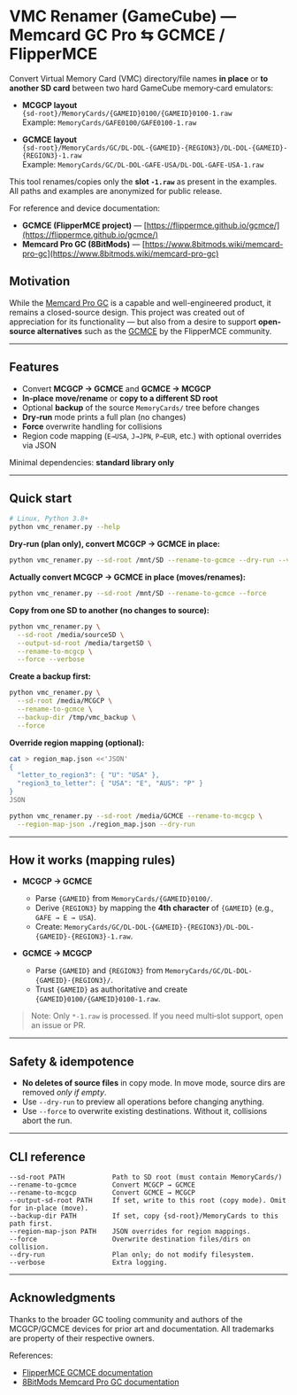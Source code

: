 # VMC Renamer (GameCube) — Memcard GC Pro ⇆ GCMCE / FlipperMCE

Convert Virtual Memory Card (VMC) directory/file names **in place** or **to another SD card** between two hard GameCube memory‑card emulators:

- **MCGCP layout**  
  `{sd-root}/MemoryCards/{GAMEID}0100/{GAMEID}0100-1.raw`  
  Example: `MemoryCards/GAFE0100/GAFE0100-1.raw`

- **GCMCE layout**  
  `{sd-root}/MemoryCards/GC/DL-DOL-{GAMEID}-{REGION3}/DL-DOL-{GAMEID}-{REGION3}-1.raw`  
  Example: `MemoryCards/GC/DL-DOL-GAFE-USA/DL-DOL-GAFE-USA-1.raw`

This tool renames/copies only the **slot `-1.raw`** as present in the examples. All paths and examples are anonymized for public release.

For reference and device documentation:

- **GCMCE (FlipperMCE project)** — [https://flippermce.github.io/gcmce/](https://flippermce.github.io/gcmce/)
- **Memcard Pro GC (8BitMods)** — [https://www.8bitmods.wiki/memcard-pro-gc](https://www.8bitmods.wiki/memcard-pro-gc)

## Motivation

While the [Memcard Pro GC](https://www.8bitmods.wiki/memcard-pro-gc) is a capable and well-engineered product, it remains a closed-source design.
This project was created out of appreciation for its functionality — but also from a desire to support **open-source alternatives** such as the [GCMCE](https://flippermce.github.io/gcmce/) by the FlipperMCE community.


---

## Features

- Convert **MCGCP → GCMCE** and **GCMCE → MCGCP**
- **In‑place move/rename** or **copy to a different SD root**
- Optional **backup** of the source `MemoryCards/` tree before changes
- **Dry‑run** mode prints a full plan (no changes)
- **Force** overwrite handling for collisions
- Region code mapping (`E→USA`, `J→JPN`, `P→EUR`, etc.) with optional overrides via JSON

Minimal dependencies: **standard library only** 

---

## Quick start

```bash
# Linux, Python 3.8+
python vmc_renamer.py --help
```

**Dry‑run (plan only), convert MCGCP → GCMCE in place:**
```bash
python vmc_renamer.py --sd-root /mnt/SD --rename-to-gcmce --dry-run --verbose
```

**Actually convert MCGCP → GCMCE in place (moves/renames):**
```bash
python vmc_renamer.py --sd-root /mnt/SD --rename-to-gcmce --force
```

**Copy from one SD to another (no changes to source):**
```bash
python vmc_renamer.py \
  --sd-root /media/sourceSD \
  --output-sd-root /media/targetSD \
  --rename-to-mcgcp \
  --force --verbose
```

**Create a backup first:**
```bash
python vmc_renamer.py \
  --sd-root /media/MCGCP \
  --rename-to-gcmce \
  --backup-dir /tmp/vmc_backup \
  --force
```

**Override region mapping (optional):**
```bash
cat > region_map.json <<'JSON'
{
  "letter_to_region3": { "U": "USA" },
  "region3_to_letter": { "USA": "E", "AUS": "P" }
}
JSON

python vmc_renamer.py --sd-root /media/GCMCE --rename-to-mcgcp \
  --region-map-json ./region_map.json --dry-run
```

---

## How it works (mapping rules)

- **MCGCP → GCMCE**
  - Parse `{GAMEID}` from `MemoryCards/{GAMEID}0100/`.
  - Derive `{REGION3}` by mapping the **4th character** of `{GAMEID}` (e.g., `GAFE → E → USA`).
  - Create: `MemoryCards/GC/DL-DOL-{GAMEID}-{REGION3}/DL-DOL-{GAMEID}-{REGION3}-1.raw`.

- **GCMCE → MCGCP**
  - Parse `{GAMEID}` and `{REGION3}` from `MemoryCards/GC/DL-DOL-{GAMEID}-{REGION3}/`.
  - Trust `{GAMEID}` as authoritative and create `{GAMEID}0100/{GAMEID}0100-1.raw`.

> Note: Only `*-1.raw` is processed. If you need multi‑slot support, open an issue or PR.

---

## Safety & idempotence

- **No deletes of source files** in copy mode. In move mode, source dirs are removed *only if empty*.
- Use `--dry-run` to preview all operations before changing anything.
- Use `--force` to overwrite existing destinations. Without it, collisions abort the run.

---

## CLI reference

```text
--sd-root PATH            Path to SD root (must contain MemoryCards/)
--rename-to-gcmce         Convert MCGCP → GCMCE
--rename-to-mcgcp         Convert GCMCE → MCGCP
--output-sd-root PATH     If set, write to this root (copy mode). Omit for in‑place (move).
--backup-dir PATH         If set, copy {sd-root}/MemoryCards to this path first.
--region-map-json PATH    JSON overrides for region mappings.
--force                   Overwrite destination files/dirs on collision.
--dry-run                 Plan only; do not modify filesystem.
--verbose                 Extra logging.
```

---

## Acknowledgments

Thanks to the broader GC tooling community and authors of the MCGCP/GCMCE devices for prior art and documentation. All trademarks are property of their respective owners.

References:
- [FlipperMCE GCMCE documentation](https://flippermce.github.io/gcmce/)
- [8BitMods Memcard Pro GC documentation](https://www.8bitmods.wiki/memcard-pro-gc)

